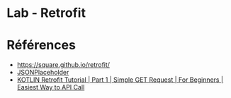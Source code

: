 # Lab - Retrofit 


# Références 

- https://square.github.io/retrofit/
- [JSONPlaceholder](https://jsonplaceholder.typicode.com/)
- [KOTLIN Retrofit Tutorial | Part 1 | Simple GET Request | For Beginners | Easiest Way to API Call](https://www.youtube.com/watch?v=5gFrXGbQsc8)